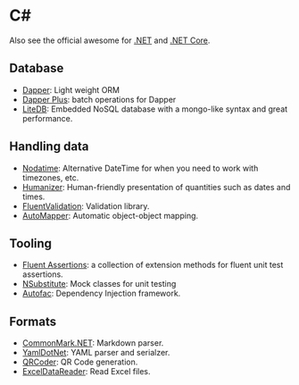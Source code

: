 # C#

Also see the official awesome for [.NET](https://github.com/quozd/awesome-dotnet#readme) and [.NET Core](https://github.com/thangchung/awesome-dotnet-core#readme).

## Database

- [Dapper](https://dapper-tutorial.net/dapper): Light weight ORM
- [Dapper Plus](https://dapper-plus.net/): batch operations for Dapper
- [LiteDB](http://www.litedb.org/): Embedded NoSQL database with a mongo-like syntax and great performance.

## Handling data

- [Nodatime](https://nodatime.org/): Alternative DateTime for when you need to work with timezones, etc.
- [Humanizer](https://github.com/Humanizr/Humanizer): Human-friendly presentation of quantities such as dates and times.
- [FluentValidation](https://github.com/JeremySkinner/FluentValidation): Validation library.
- [AutoMapper](https://www.nuget.org/packages/AutoMapper/): Automatic object-object mapping.

## Tooling

- [Fluent Assertions](https://fluentassertions.com/): a collection of extension methods for fluent unit test assertions.
- [NSubstitute](http://nsubstitute.github.io/): Mock classes for unit testing
- [Autofac](https://github.com/autofac/Autofac): Dependency Injection framework.

## Formats

- [CommonMark.NET](https://github.com/Knagis/CommonMark.NET/): Markdown parser.
- [YamlDotNet](https://github.com/aaubry/YamlDotNet): YAML parser and serialzer.
- [QRCoder](https://www.nuget.org/packages/QRCoder/): QR Code generation.
- [ExcelDataReader](https://www.nuget.org/packages/ExcelDataReader/): Read Excel files.
